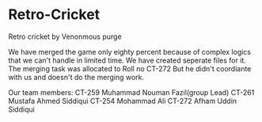 # Retro-Cricket
Retro cricket by Venonmous purge

We have merged the game only eighty percent because of complex logics that we can't handle in limited time. 
We have created seperate files for it. The merging task was allocated to Roll no CT-272 But he didn't coordiante with us
and doesn't do the merging work. 

Our team members:
CT-259 Muhammad Nouman Fazil(group Lead)
CT-261 Mustafa Ahmed Siddiqui
CT-254 Mohammad Ali
CT-272 Afham Uddin Siddiqui 



